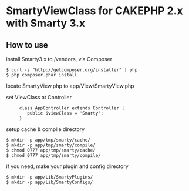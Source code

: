 # SmartyViewClass for CAKEPHP 2.x with Smarty 3.x
 
## How to use

install Smarty3.x to /vendors, via Composer

	$ curl -s "http://getcomposer.org/installer" | php
	$ php composer.phar install 
	
locate SmartyView.php to app/View/SmartyView.php

set ViewClass at Controller

		 class AppController extends Controller {
		 	public $viewClass = 'Smarty';
		 }

setup cache & complle directory

	$ mkdir -p app/tmp/smarty/cache/
	$ mkdir -p app/tmp/smarty/compile/
	$ chmod 0777 app/tmp/smarty/cache/
	$ chmod 0777 app/tmp/smarty/compile/
	
if you need, make your plugin and config directory
	
	$ mkdir -p app/Lib/SmartyPlugins/
	$ mkdir -p app/Lib/SmartyConfigs/
	
